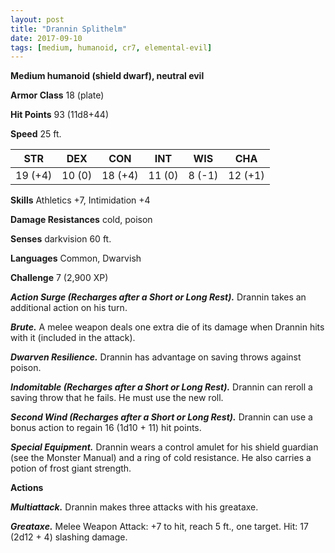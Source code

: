 ```yaml
---
layout: post
title: "Drannin Splithelm"
date: 2017-09-10
tags: [medium, humanoid, cr7, elemental-evil]
---
```


**Medium humanoid (shield dwarf), neutral evil**

**Armor Class** 18 (plate)

**Hit Points** 93 (11d8+44)

**Speed** 25 ft.

|   STR   |   DEX   |   CON   |   INT   |   WIS   |   CHA   |
|:-----:|:-----:|:-----:|:-----:|:-----:|:-----:|
| 19 (+4) | 10 (0) | 18 (+4) | 11 (0) | 8 (-1) | 12 (+1) |

**Skills** Athletics +7, Intimidation +4

**Damage Resistances** cold, poison

**Senses** darkvision 60 ft.

**Languages** Common, Dwarvish

**Challenge** 7 (2,900 XP)

***Action Surge (Recharges after a Short or Long Rest).*** Drannin takes an additional action on his turn.

***Brute.*** A melee weapon deals one extra die of its damage when Drannin hits with it (included in the attack).

***Dwarven Resilience.*** Drannin has advantage on saving throws against poison.

***Indomitable (Recharges after a Short or Long Rest).*** Drannin can reroll a saving throw that he fails. He must use the new roll.

***Second  Wind (Recharges after a Short or Long Rest).*** Drannin can use a bonus action to regain 16 (1d10 + 11) hit points.

***Special Equipment.*** Drannin wears a control amulet for his shield guardian (see the Monster Manual) and a ring of cold resistance. He also carries a potion of frost giant strength.

**Actions**

***Multiattack.*** Drannin makes three attacks with his greataxe.

***Greataxe.*** Melee Weapon Attack: +7 to hit, reach 5 ft., one target. Hit: 17 (2d12 + 4) slashing damage.

